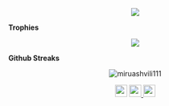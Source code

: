 <p align="center">
  <a href="https://github-readme-stats.vercel.app/api?username=miruashvili111&count_private=true&show_icons=true&theme=chartreuse-dark">
    <img align="center" src="https://github-readme-stats.vercel.app/api?username=miruashvili111&count_private=true&show_icons=true&bg_color=30,004e95,004e95&title_color=fff&text_color=fff" />
  </a>
<!--   <a href="https://github.com/miruashvili111">
    <img height=198 align="center" src="https://github-readme-stats.vercel.app/api/top-langs/?username=miruashvili111&bg_color=0,004e95,004e95&title_color=fff" /> -->
<!--   </a> -->
</p>

<b>Trophies</b>
<p align="center">
  <a href="https://github-profile-trophy.vercel.app/?username=miruashvili111&theme=discord&no-frame=false&no-bg=true&margin-w=6&margin-h=4&no-frame=true">
    <img align="center" src="https://github-profile-trophy.vercel.app/?username=miruashvili111&theme=discord&no-frame=true&no-bg=false&margin-w=6&margin-h=4&no-frame=true" />
  </a>
</p>
  
<!-- <b>Certifications</b>
<p align="center">
  <a href="https://www.credly.com/badges/3aeaea44-9410-40cf-add6-8b7917da88b0" target="_blank">
    <img src="https://github.com/miruashvili111/miruashvili111/blob/main/163324302_2595826237376576_4554714125109321727_n.jpg"  width=250 height=170 />
  </a>
  <a href="https://www.credential.net/3f693fea-3de0-4edc-be32-7556c60b5cc3" target="_blank">
    <img src="https://github.com/miruashvili111/miruashvili111/blob/main/166365752849.png"  width=250 height=170 />
  </a>
</p> -->

<b>Github Streaks</b>
<p align="center"><img src="https://github-readme-streak-stats.herokuapp.com/?user=miruashvili111&theme=black-ice&hide_border=true&stroke=0000&background=0D1117&ring=004e95&fire=e05397&currStreakLabel=e05397&bg_color=30,e96443,904e95&title_color=fff&text_color=fff" alt="miruashvili111" /></p>

<div>
  <p align="center">
    <img src="https://gpvc.arturio.dev/miruashvili111" height=24 />
    <a href="https://www.linkedin.com/in/giorgi-miruashvili/" target="_blank">
      <img src="https://img.shields.io/badge/-LinkedIn-%230077B5?style=for-the-badge&logo=linkedin&logoColor=white" height=24 />
    </a>
    <a href="https://www.facebook.com/miruashviligiorgi/" target="_blank">
      <img src="https://img.shields.io/badge/-facebook-4267B2?style=for-the-badge&logo=facebook&logoColor=white" height=24 />
    </a>
<!--     <a href="https://stackoverflow.com/users/14426625/besik-kristesiashvili" target="_blank">
      <img src="https://img.shields.io/badge/-stack%20overflow-F48024?style=for-the-badge&logo=stackoverflow&logoColor=white" height=24 />
    </a> -->
  </p>
</div>

